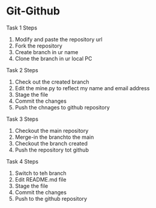 # Git-Github
Task 1 Steps
1. Modify and paste the repository url
2. Fork the repository
3. Create branch in ur name
4. Clone the branch in ur local PC

Task 2 Steps
1. Check out the created branch
2. Edit the mine.py to reflect my name and email address
3. Stage the file
4. Commit the changes
5. Push the chnages to github repository

Task 3 Steps
1. Checkout the main repository
2. Merge-in the branchto the main
3. Checkout the branch created
4. Push the repository tot github

Task 4 Steps
1. Switch to teh branch
2. Edit README.md file
3. Stage the file
4. Commit the changes
5. Push to the github repository

